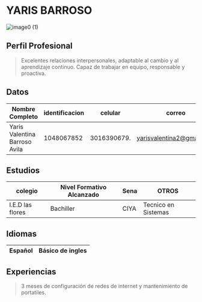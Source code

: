 # YARIS BARROSO
![image0 (1)](https://user-images.githubusercontent.com/126476940/221581132-612abe11-90bb-452f-bc42-bd2d6b41ecea.jpeg)
## Perfil Profesional
> Excelentes relaciones interpersonales, adaptable al cambio y al aprendizaje continuo. Capaz de trabajar en equipo, responsable y proactiva.
## Datos 
| **Nombre Completo** | **identificacion** | **celular** | **correo**
| ------------------- |---------------------| ----------- |----------
| Yaris Valentina Barroso Avila| 1048067852 | 3016390679. | yarisvalentina2@gmail.com
## Estudios
| **colegio** | **Nivel Formativo Alcanzado** | **Sena** | **OTROS**
|-------------|-------------------------------|----------|----------
| I.E.D las flores | Bachiller | CIYA| Tecnico en Sistemas 
## Idiomas
| Español | Básico de ingles |
|---------|------------------|
## Experiencias 
> 3 meses de configuración de redes de internet y mantenimiento de portatiles. 
